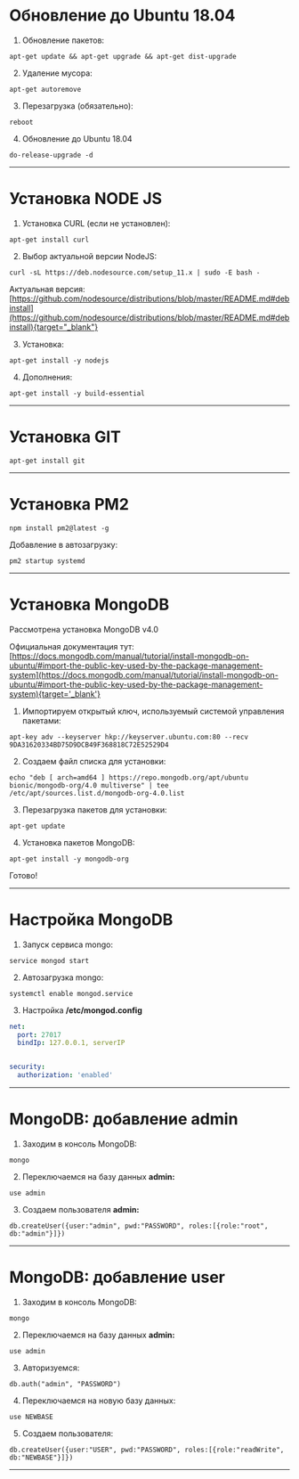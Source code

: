 <!-- TITLE: Базовая настройка сервера -->
<!-- SUBTITLE: A quick summary of Server -->

# Обновление до Ubuntu 18.04
1. Обновление пакетов:

`apt-get update && apt-get upgrade && apt-get dist-upgrade`

2. Удаление мусора:

`apt-get autoremove`

3. Перезагрузка (обязательно):

`reboot`

4. Обновление до Ubuntu 18.04

`do-release-upgrade -d`



-----



# Установка NODE JS
1. Установка CURL (если не установлен):

`apt-get install curl`

2. Выбор актуальной версии NodeJS:

`curl -sL https://deb.nodesource.com/setup_11.x | sudo -E bash -`

Актуальная версия: [https://github.com/nodesource/distributions/blob/master/README.md#debinstall](https://github.com/nodesource/distributions/blob/master/README.md#debinstall){target="_blank"}

3. Установка:

`apt-get install -y nodejs`

4. Дополнения:

`apt-get install -y build-essential`



-----



# Установка GIT

`apt-get install git`



-----


# Установка PM2


`npm install pm2@latest -g`


Добавление в автозагрузку:

`pm2 startup systemd`



-----



# Установка MongoDB

Рассмотрена установка MongoDB v4.0

Официальная документация тут: 
[https://docs.mongodb.com/manual/tutorial/install-mongodb-on-ubuntu/#import-the-public-key-used-by-the-package-management-system](https://docs.mongodb.com/manual/tutorial/install-mongodb-on-ubuntu/#import-the-public-key-used-by-the-package-management-system){target='_blank'}

1. Импортируем открытый ключ, используемый системой управления пакетами: 

`apt-key adv --keyserver hkp://keyserver.ubuntu.com:80 --recv 9DA31620334BD75D9DCB49F368818C72E52529D4`

2. Создаем файл списка для установки:

`echo "deb [ arch=amd64 ] https://repo.mongodb.org/apt/ubuntu bionic/mongodb-org/4.0 multiverse" | tee /etc/apt/sources.list.d/mongodb-org-4.0.list`

3. Перезагрузка пакетов для установки:

`apt-get update`

4. Установка пакетов MongoDB:

`apt-get install -y mongodb-org`

Готово!



-----


# Настройка MongoDB
1. Запуск сервиса mongo:

`service mongod start`

2. Автозагрузка mongo:

`systemctl enable mongod.service`

3. Настройка **/etc/mongod.config**


```yaml
net:
  port: 27017
  bindIp: 127.0.0.1, serverIP


security:
  authorization: 'enabled'
```


-----


# MongoDB: добавление admin
1. Заходим в консоль MongoDB:

`mongo` 

2. Переключаемся на базу данных **admin:**

`use admin`

3. Создаем пользователя **admin:**

`db.createUser({user:"admin", pwd:"PASSWORD", roles:[{role:"root", db:"admin"}]})`



-----


# MongoDB: добавление user
1. Заходим в консоль MongoDB:

`mongo` 

2. Переключаемся на базу данных **admin:**

`use admin`

3. Авторизуемся:

`db.auth("admin", "PASSWORD")`

4. Переключаемся на новую базу данных:

`use NEWBASE`

5. Создаем пользователя:

`db.createUser({user:"USER", pwd:"PASSWORD", roles:[{role:"readWrite", db:"NEWBASE"}]})`



-----



